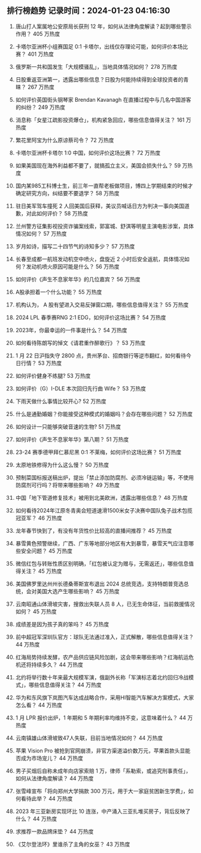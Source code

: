
## 排行榜趋势 记录时间：2024-01-23 04:16:30
  
  1. 唐山打人案属地公安原局长获刑 12 年，如何从法律角度解读？起到哪些警示作用？ 405 万热度
    
  2. 卡塔尔亚洲杯小组赛国足 0:1 卡塔尔，出线仅存理论可能，如何评价本场比赛？ 401 万热度
    
  3. 俄罗斯一共和国发生「大规模骚乱」，当地具体情况如何？ 278 万热度
    
  4. 日股重返亚洲第一，透露出哪些信息？日股为何能持续得到全球投资者的青睐？ 267 万热度
    
  5. 如何评价英国街头钢琴家 Brendan Kavanagh 在直播过程中与几名中国游客的纠纷？ 249 万热度
    
  6. 消息称「女星江疏影投资爆仓」，机构紧急回应，哪些信息值得关注？ 161 万热度
    
  7. 繁花里阿宝为什么原谅蔡司令？ 72 万热度
    
  8. 卡塔尔亚洲杯卡塔尔 1:0 中国，如何评价这场比赛？ 72 万热度
    
  9. 如果美国现在海外利益都不要了，就搞孤立主义，美国会损失什么？ 59 万热度
    
  10. 国内某985工科博士生，前三年一直帮老板做项目，博四上学期结束的时候才确定研究方向，纠结要不要退学？ 58 万热度
    
  11. 驻日美军驾车撞死 2 人回美国后获释，美议员喊话日方为判决一事向美国道歉，对此如何评价？ 58 万热度
    
  12. 兰州警方征集影视投资诈骗案线索，郭富城、舒淇等明星主演电影涉案，具体情况如何？ 57 万热度
    
  13. 岁月如诗，描写二十四节气的诗知多少？ 57 万热度
    
  14. 长春至成都一航班发动机空中喷火，盘旋近 2 小时后安全返航，具体情况如何？发动机喷火原因可能是什么？ 56 万热度
    
  15. 如何评价《声生不息家年华》的几位嘉宾？ 56 万热度
    
  16. A股承担着一个什么功能？ 55 万热度
    
  17. 机构认为， A 股有望进入交易反弹窗口期，哪些信息值得关注？ 55 万热度
    
  18. 2024 LPL 春季赛RNG 2:1 EDG，如何评价这场比赛？ 54 万热度
    
  19. 2023年，你最幸运的一件事是什么？ 54 万热度
    
  20. 如何看待陈朗写的悼文《请君重作醉歌行》？ 53 万热度
    
  21. 1 月 22 日沪指失守 2800 点，贵州茅台、招商银行等逆市翻红，如何看待今日行情？ 53 万热度
    
  22. 如何评价健身不练腿? 53 万热度
    
  23. 如何评价（G）I-DLE 本次回归先行曲 Wife？ 53 万热度
    
  24. 下雨天做什么事情比较开心? 52 万热度
    
  25. 什么是通勤婚姻？你能接受这种模式的婚姻吗？会存在哪些问题？ 52 万热度
    
  26. 如何设计一只能够突破音速的生物? 51 万热度
    
  27. 如何评价《声生不息家年华》第八期？ 51 万热度
    
  28. 23-24 赛季德甲拜仁慕尼黑 0:1 不莱梅，如何评价这场比赛？ 51 万热度
    
  29. 太原地铁修得为什么这么慢？ 50 万热度
    
  30. 预制菜国标报送稿出炉，提出「禁止添加防腐剂、必须冷链运输」等，不使用防腐剂可行吗？将带来哪些影响？ 49 万热度
    
  31. 中国「地下管道修复技术」被用到北美欧洲，透露出哪些信息？ 48 万热度
    
  32. 如何看待2024年江原冬青奥会短道速滑1500米女子决赛中国队兔子战术包揽冠亚军？ 46 万热度
    
  33. 龙年春节快到了，有没有年货性价比较高的直播间推荐？ 45 万热度
    
  34. 暴雪黄色预警继续，广西、广东等地部分地区有大到暴雪，暴雪天气应注意哪些安全问题？ 45 万热度
    
  35. 微信红包与转账性质区别明确，「红包被认定为赠与，无需返还」，哪些信息值得关注？ 45 万热度
    
  36. 美国佛罗里达州州长德桑蒂斯宣布退出 2024 总统竞选，支持特朗普竞选总统，会对美国大选产生哪些影响？ 45 万热度
    
  37. 云南昭通山体滑坡灾害，搜救出失联人员 8 人，已无生命体征，当前救援情况如何？ 45 万热度
    
  38. 成绩差是因为孩子真的笨吗？ 45 万热度
    
  39. 前中超冠军深圳队官方：球队无法通过准入，正式解散，哪些信息值得关注？ 44 万热度
    
  40. 红海局势持续发酵，农产品供应链风险加剧，这会带来哪些影响？红海航运危机还将持续多久？ 44 万热度
    
  41. 北约将举行数十年来最大规模军演，俄副外长称「军演标志着北约回归冷战模式」，哪些信息值得关注？ 44 万热度
    
  42. 华为和东风旗下岚图汽车达成战略合作，采用HI智能汽车解决方案模式，大家怎么看？ 44 万热度
    
  43. 1 月 LPR 报价出炉，1 年期和 5 年期利率均维持不变，这意味着什么？ 44 万热度
    
  44. 云南镇雄山体滑坡致47人失联，目前当地情况如何？ 44 万热度
    
  45. 苹果 Vision Pro 被抢到官网崩溃，非官方渠道溢价数万元，苹果首款头显能否成为市场宠儿？ 44 万热度
    
  46. 男子买烟后自称未成年向店家索赔 1 万，律师「系勒索，或追究刑事责任」，如何从法律角度解读？ 44 万热度
    
  47. 张雪峰宣布「将向郑州大学捐款 300 万元，用于大一家庭贫困新生学费」，如何看待此举？ 44 万热度
    
  48. 2023 年三亚新房实现环比 10 连涨，中产涌入三亚扎堆买房子，背后反映了什么？ 44 万热度
    
  49. 求推荐一款品牌床垫？ 44 万热度
    
  50. 《艾尔登法环》里谁杀了主角的女巫？ 43 万热度
    